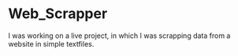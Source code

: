 # Web_Scrapper
I was working on a live project, in which I was scrapping data from a website in simple textfiles.
